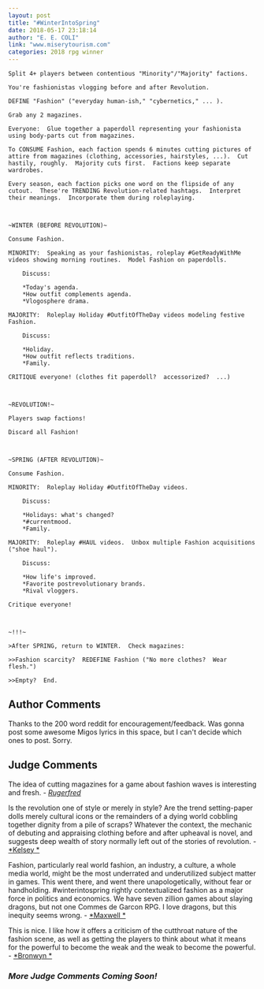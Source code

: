 ```yaml
---
layout: post
title: "#WinterIntoSpring"
date: 2018-05-17 23:18:14
author: "E. E. COLI"
link: "www.miserytourism.com"
categories: 2018 rpg winner
---
```

```
Split 4+ players between contentious "Minority"/"Majority" factions.  

You're fashionistas vlogging before and after Revolution. 

DEFINE "Fashion" ("everyday human-ish," "cybernetics," ... ).

Grab any 2 magazines.

Everyone:  Glue together a paperdoll representing your fashionista using body-parts cut from magazines.

To CONSUME Fashion, each faction spends 6 minutes cutting pictures of attire from magazines (clothing, accessories, hairstyles, ...).  Cut hastily, roughly.  Majority cuts first.  Factions keep separate wardrobes.

Every season, each faction picks one word on the flipside of any cutout.  These're TRENDING Revolution-related hashtags.  Interpret their meanings.  Incorporate them during roleplaying.



~WINTER (BEFORE REVOLUTION)~

Consume Fashion.

MINORITY:  Speaking as your fashionistas, roleplay #GetReadyWithMe videos showing morning routines.  Model Fashion on paperdolls.  

	Discuss:

	*Today's agenda.
	*How outfit complements agenda.
	*Vlogosphere drama.

MAJORITY:  Roleplay Holiday #OutfitOfTheDay videos modeling festive Fashion.  

	Discuss:

	*Holiday.
	*How outfit reflects traditions.
	*Family.

CRITIQUE everyone! (clothes fit paperdoll?  accessorized?  ...)



~REVOLUTION!~

Players swap factions!

Discard all Fashion!



~SPRING (AFTER REVOLUTION)~

Consume Fashion.

MINORITY:  Roleplay Holiday #OutfitOfTheDay videos.

	Discuss:

	*Holidays: what's changed?
	*#currentmood.
	*Family.

MAJORITY:  Roleplay #HAUL videos.  Unbox multiple Fashion acquisitions ("shoe haul").

	Discuss:

	*How life's improved.
	*Favorite postrevolutionary brands.
	*Rival vloggers.

Critique everyone!



~!!!~

>After SPRING, return to WINTER.  Check magazines:

>>Fashion scarcity?  REDEFINE Fashion ("No more clothes?  Wear flesh.")

>>Empty?  End.

```
## Author Comments 

Thanks to the 200 word reddit for encouragement/feedback.  Was gonna post some awesome Migos lyrics in this space, but I can't decide which ones to post.  Sorry.

## Judge Comments 

The idea of cutting magazines for a game about fashion waves is interesting and fresh. - [*Rugerfred*]({{site.baseurl}}/judges)

Is the revolution one of style or merely in style? Are the trend setting-paper dolls merely cultural icons or the remainders of a dying world cobbling together dignity from a pile of scraps? Whatever the context, the mechanic of debuting and appraising clothing before and after upheaval is novel, and suggests deep wealth of story normally left out of the stories of revolution. - [*Kelsey *]({{site.baseurl}}/judges)

Fashion, particularly real world fashion, an industry, a culture, a whole media world, might be the most underrated and underutilized subject matter in games. This went there, and went there unapologetically, without fear or handholding. #winterintospring rightly contextualized fashion as a major force in politics and economics. We have seven zillion games about slaying dragons, but not one Commes de Garcon RPG. I love dragons, but this inequity seems wrong. - [*Maxwell *]({{site.baseurl}}/judges)

This is nice. I like how it offers a criticism of the cutthroat nature of the fashion scene, as well as getting the players to think about what it means for the powerful to become the weak and the weak to become the powerful. - [*Bronwyn *]({{site.baseurl}}/judges)

### *More Judge Comments Coming Soon!* 
